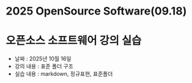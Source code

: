 
# 2025 OpenSource Software(09.18)

# 오픈소스 소프트웨어 강의 실습

- 날짜 : 2025년 10월 16일
- 강의 내용 : 표준 폴더 구조
- 실습 내용 : markdown, 정규표현, 표준폴더

